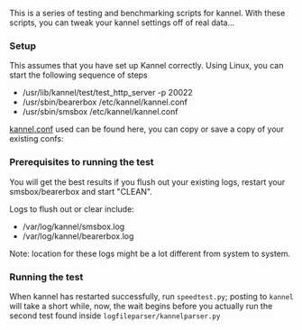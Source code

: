 This is a series of testing and benchmarking scripts for kannel. With these scripts,
you can tweak your kannel settings off of real data...

### Setup

This assumes that you have set up Kannel correctly. Using Linux, you can start the following sequence of steps

 * /usr/lib/kannel/test/test_http_server -p 20022
 * /usr/sbin/bearerbox /etc/kannel/kannel.conf
 * /usr/sbin/smsbox /etc/kannel/kannel.conf

[kannel.conf](https://gist.github.com/1281273) used can be found here, you can copy or save a copy of your existing confs:

### Prerequisites to running the test

You will get the best results if you flush out your existing logs, restart your smsbox/bearerbox and start "CLEAN".

Logs to flush out or clear include:
 * /var/log/kannel/smsbox.log
 * /var/log/kannel/bearerbox.log

 Note: location for these logs might be a lot different from system to system.

 ### Running the test

 When kannel has restarted successfully, run `speedtest.py`; posting to `kannel` will take a short while, now,
 the wait begins before you actually run the second test found inside `logfileparser/kannelparser.py`

 
